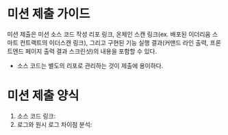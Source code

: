 # 미션 제출 가이드
미션 제출은 미션 소스 코드 작성 리포 링크, 온체인 스캔 링크(ex. 배포된 이더리움 스마트 컨트랙트의 이더스캔 링크), 그리고 구현된 기능 실행 결과(커맨드 라인 출력, 프론트엔드 페이지 출력 결과 스크린샷)의 내용을 포함할 수 있다. 

* 소스 코드는 별도의 리포로 관리하는 것이 제출에 용이하다.

# 미션 제출 양식
1. 소스 코드 링크:
2. 로그와 원시 로그 차이점 분석: